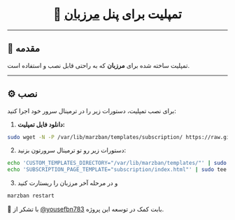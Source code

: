 <h1 align="center">🎨 تمپلیت برای پنل <a href="https://github.com/marzneshin/marzneshin" target="_blank">مرزبان</a></h1>

---

## 📖 مقدمه  
تمپلیت ساخته شده برای <strong>مرزبان</strong> که به راحتی قابل نصب و استفاده است.

---

## ⚙️ نصب  
برای نصب تمپلیت، دستورات زیر را در ترمینال سرور خود اجرا کنید:

1. **دانلود فایل تمپلیت:**  
```bash
sudo wget -N -P /var/lib/marzban/templates/subscription/ https://raw.githubusercontent.com/My-VEnZo/MarzbanTemplate-1/main/index.html
```
2. دستورات زیر رو تو ترمینال سرورتون بزنید:
```sh
echo 'CUSTOM_TEMPLATES_DIRECTORY="/var/lib/marzban/templates/"' | sudo tee -a /opt/marzban/.env
echo 'SUBSCRIPTION_PAGE_TEMPLATE="subscription/index.html"' | sudo tee -a /opt/marzban/.env
```
3. و در مرحله آخر مرزبان را ریستارت کنید
```sh
marzban restart
```
🙏 با تشکر از [@yousefbn783](https://github.com/yousefbn783) بابت کمک در توسعه این پروژه.
